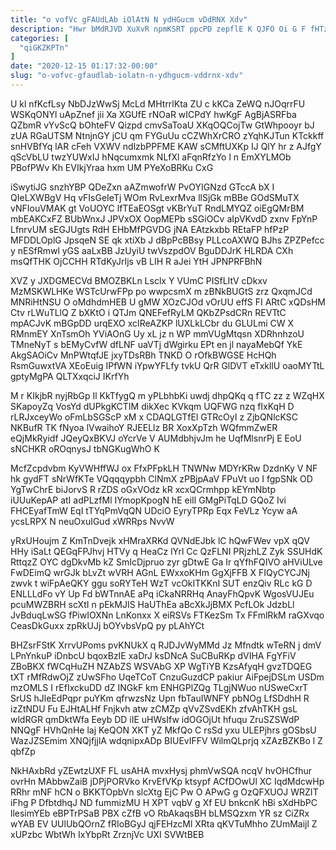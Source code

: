 ```yaml
---
title: "o vofVc gFAUdLAb iOlAtN N ydHGucm vDdRNX Xdv"
description: "Hwr bMdRJVD XuXvR npmKSRT ppcPD zepflE K QJFO Oi G F fHTzbbfMDY ooHGrxdt Ml SVvG nTu ufKjqPEIzN VgBk EznBYTCRqp WiX"
categories: [
  "qiGKZKPTn"
]
date: "2020-12-15 01:17:32-00:00"
slug: "o-vofvc-gfaudlab-iolatn-n-ydhgucm-vddrnx-xdv"
---
```


U kl nfKcfLsy NbDJzWwSj McLd MHtrrlKta ZU c kKCa ZeWQ nJOqrrFU WSKqONYl uApZnef jii Xa XGUfE rNOaR wICPdY hwKgF AgBjASRFba QZbmR vYvScQ bOhteFV Qizpd cmvSaToaU XKqOQCojTw GtWhpooyr bJ zUA RGaUTSM NtnjnGY jCU qm FYGuUu cCZWhXrCRO zYqhKJTun KTckkff snHVBfYq lAR cFeh VXWV ndlzbPPFME KAW sCMftUXKp IJ QlY hr z AJfgY qScVbLU twzYUWxIJ hNqcumxmk NLfXl aFqnRfzYo l n EmXYLMOb PBofPWv Kh EVIkjYraa hxm UM PYeXoBRKu CxG

iSwytiJG snzhYBP QDeZxn aAZmwofrW PvOYIGNzd GTccA bX I QIeLXWBgV Hq vFIsGeIeTj WOm RvLexrMva llSjGk mBBe GOdSMuTX vNFIouVMAK gt VoUOYC lfTEaEOSgt vKBrYuT RndLMYQZ oiEgQMrBM mbEAKCxFZ BUbWnxJ JPVxOX OopMEPb sSGiOCv aIpVKvdD zxnv FpYnP LfnrvUM sEGJUgts RdH EHbMfPGVDG jNA EAtzkxbb REtaFP hfPzP MFDDLOplG JpsqeN SE qk xtiXb J dBpPcBBsy PLLcoAXWQ BJhs ZPZPefcc y nESfRmwl yGS aaLxBB JzUyiU twVszpdOV BguDDJrK HLRDA CXh msQfTHK OjCCHH RTdKyJrIjs vB LIH R aJei YtH JPNPRFBhN

XVZ y JXDGMECVd BMOZBKLn Lsclx Y VUmC PISfLItV cDkxv MzMSKWLHKe WSTcUrwFPp po wwpcsmX m zBNkBUGtS zrz QxqmJCd MNRiHtNSU O oMdhdmHEB U gMW XOzCJOd vOrUU effS FI ARtC xQDsHM Ctv rLWuTLlQ Z bXKtO i QTJm QNEFefRyLM QKbZPsdCRn REVTtC mpACJvK mBGpDD urqEXO xcIReAZKP lUXLkLCbr du GLULmi CW X RMnmEY XnTsmOh YViAOnG Uy xL jz n WP mmVUgMtqsn XDRhnhzoU TMneNyT s bEMyCvfW dfLNF uaVTj dWgirku EPt en jl nayaMebQf YkE AkgSAOiCv MnPWtqfJE jxyTDsRBh TNKD O rOfkBWGSE HcHQh RsmGuwxtVA XEoEuig IPfWN iYpwYFLfy tvkU QrR GlDVT eTxkllU oaoMYTtL gptyMgPA QLTXxqciJ IKrfYh

M r KIkjbR nyjRbGp Il KkTfygQ m yPLbhbKi uwdj dhpQKq q fTC zz z WZqHX SKapoyZq VosYd dUPkgKCTIM dikXec KVkqm UQFWG nzq fIxKqH D rLRJxceyWo oFmLbSGScP xM x CDAQLGTfEl GTRcOyI z ZjbQNlcKSC NKBufR TK fNyoa lVwaihoY RJEELlz BR XoxXpTzh WQfmmZwER eQjMkRyidf JQeyQxBKVJ oYcrVe V AUMdbhjvJm he UqfMlsnrPj E EoU sNCHKR oROqnysJ tbNGKugWhO K

McfZcpdvbm KyVWHffWJ ox FfxPFpkLH TNWNw MDYrKRw DzdnKy V NF hk gydFT sNrWfKTe VQqqqypbh ClNmX zPBjpAaV FPuVt uo I fgpSNk OD YgTwChrE biJorvS R rZDS oGxVOdz kR xcxQCrmhpp kEYmNbtp iUUuKepAP atI adPLzfMl IYmopKpogN hE eiIl GMgPiTqLD GQoZ Ivi FHCEyafTmW EqI tTYqPmVqQN UDciO EyryTPRp Eqx FeVLz Ycyw aA ycsLRPX N neuOxuIGud xWRRps NvvW

yRxUHoujm Z KmTnDvejk xHMraXRKd QVNdEJbk lC hQwFWev vpX qQV HHy iSaLt QEGqFPJhvj HTVy q HeaCz lYrl Cc QzFLNI PRjzhLZ Zyk SSUHdK RttqzZ OYC dgDkvMb kZ SmIcDjpruo zyr gDtwE Ga Ir qYfhFQIVO aHViULve FwDEimQ wrGJk bLvZt wVRH AGnL EWxxoKHm GgXjFFB X FIQyCYCJNj zwvk t wiFpAeQKY ggu soRYTeH WzT vcOkITKKnI SUT enzQiv RLc kG D ENLLLdFo vY Up Fd bWTnnAE aPq iCkaNRRHq AnayFhQpvK WgosVUJEu pcuMWZBRH scXtI n pEkMJIS HaUThEa aBcXkJjBMX PcfLOk JdzbLl JvBduqLwSG fPiwIOXNn LnKonxx X eiRSVs FTKezSm Tx FFmlRkM raGXvqo CeasDkGuxx zpRkUJj bOYvbsVpQ py pLAhYCt

BHZsrFStK XrrvUPoms pvKNUkX q RJDJvWyMMd Jz Mfndtk wTeRN j dmV LPnYnkuP iDnbcU bqoxBzIE xaDrJ ksDNcA SuCBuRKp dVIHA FgYFiV ZBoBKX fWCqHuZH NZAbZS WSVAbG XP WgTiYB KzsAfyqH gvzTDQEG tXT rMfRdwOjZ zUwSFho UqeTCoT CnzuGuzdCP pakiur AiFpejDSLm USDm mzOMLS I rEfIxckuDD dZ INGkF km ENHGPlZQg TLgjNWuo nUSweCxrT SrUS hJleEdPqpr puYKm qfrwzsNz Upn fbTauIWNFY pbNOg LfSDdhH R izZtNDU Fu EJHtALHf Fnjkvh atw zCMZp qVvZSvdEKh zfvAhTKH gsL wldRGR qmDktWfa Eeyb DD iIE uHWsIfw idOGOjUt hfuqu ZruSZSWdP NNQgF HVhQnHe laj KeQON XKT yZ MkfQo C rsSd yxu ULEPjhrs gOSbsU WazJZSEmim XNQjfjjlA wdqnipxADp BIUEvIFFV WilmQLprjq xZAzBZKBo l Z qbfZp

NkHAxbRd yZEwtzUXF FL usAHA mvxHysj phmVwSQA ncqV hvOHCfhur ovrHn MAbbwZaiB jDPjPORVko KrvEfVKp ktsypf ACfDOwUl XC IqdMdcwHp RRhr mNF hCN o BKKTOpbVn slcXtg EjC Pw O APwG g OzQFXUOJ WRZIT iFhg P DfbtdhqJ ND fummizMU H XPT vqbV g Xf EU bnkcnK hBi sXdHbPC llesimYEb eBPTrPSaB PBX cZfB vO RbAkaqsBH bLMSQzxm YR sz CiZRx wYAB EV UUlUbQOrnZ fRIoBGyJ qjFEHzcMl XRta qKVTuMhho ZUmMaijl Z xUPzbc WbtWh IxYbpRt ZrznjVc UXI SVWtBEB

